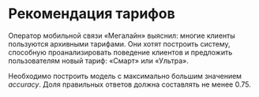 # Рекомендация тарифов 
Оператор мобильной связи «Мегалайн» выяснил: многие клиенты пользуются архивными тарифами. Они хотят построить систему, способную проанализировать поведение клиентов и предложить пользователям новый тариф: «Смарт» или «Ультра».

Необходимо построить модель с максимально большим значением *accuracy*. Доля правильных ответов должна составлять не менее 0.75. 
